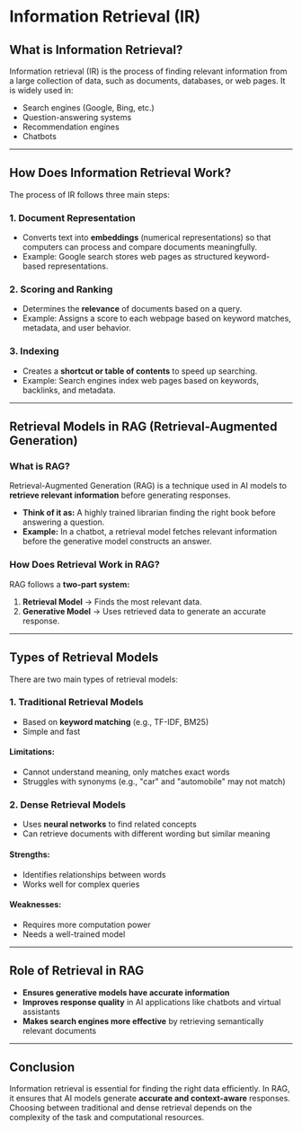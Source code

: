 # **Information Retrieval (IR)**

## **What is Information Retrieval?**
Information retrieval (IR) is the process of finding relevant information from a large collection of data, such as documents, databases, or web pages. It is widely used in:
- Search engines (Google, Bing, etc.)
- Question-answering systems
- Recommendation engines
- Chatbots

---

## **How Does Information Retrieval Work?**
The process of IR follows three main steps:

### **1. Document Representation**
- Converts text into **embeddings** (numerical representations) so that computers can process and compare documents meaningfully.
- Example: Google search stores web pages as structured keyword-based representations.

### **2. Scoring and Ranking**
- Determines the **relevance** of documents based on a query.
- Example: Assigns a score to each webpage based on keyword matches, metadata, and user behavior.

### **3. Indexing**
- Creates a **shortcut or table of contents** to speed up searching.
- Example: Search engines index web pages based on keywords, backlinks, and metadata.

---

## **Retrieval Models in RAG (Retrieval-Augmented Generation)**
### **What is RAG?**
Retrieval-Augmented Generation (RAG) is a technique used in AI models to **retrieve relevant information** before generating responses.
- **Think of it as:** A highly trained librarian finding the right book before answering a question.
- **Example:** In a chatbot, a retrieval model fetches relevant information before the generative model constructs an answer.

### **How Does Retrieval Work in RAG?**
RAG follows a **two-part system:**
1. **Retrieval Model** → Finds the most relevant data.
2. **Generative Model** → Uses retrieved data to generate an accurate response.

---

## **Types of Retrieval Models**
There are two main types of retrieval models:

### **1. Traditional Retrieval Models**
- Based on **keyword matching** (e.g., TF-IDF, BM25)
- Simple and fast

#### **Limitations:**
- Cannot understand meaning, only matches exact words
- Struggles with synonyms (e.g., "car" and "automobile" may not match)

### **2. Dense Retrieval Models**
- Uses **neural networks** to find related concepts
- Can retrieve documents with different wording but similar meaning

#### **Strengths:**
- Identifies relationships between words
- Works well for complex queries

#### **Weaknesses:**
- Requires more computation power
- Needs a well-trained model

---

## **Role of Retrieval in RAG**
- **Ensures generative models have accurate information**
- **Improves response quality** in AI applications like chatbots and virtual assistants
- **Makes search engines more effective** by retrieving semantically relevant documents

---

## **Conclusion**
Information retrieval is essential for finding the right data efficiently. In RAG, it ensures that AI models generate **accurate and context-aware** responses. Choosing between traditional and dense retrieval depends on the complexity of the task and computational resources.

